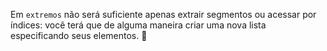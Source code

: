 Em `extremos` não será suficiente apenas extrair segmentos ou acessar por índices: você terá que de alguma maneira criar uma nova lista especificando seus elementos. :thinking: